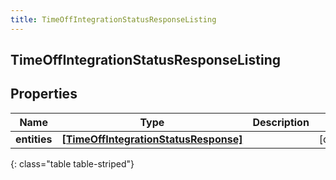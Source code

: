 ```yaml
---
title: TimeOffIntegrationStatusResponseListing
---
```

## TimeOffIntegrationStatusResponseListing

## Properties

|Name | Type | Description | Notes|
|------------ | ------------- | ------------- | -------------|
| **entities** | [**[TimeOffIntegrationStatusResponse]**](TimeOffIntegrationStatusResponse.html) |  | [optional] |
{: class="table table-striped"}



